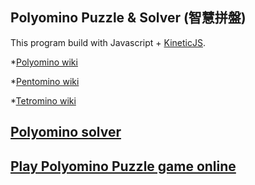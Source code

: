 ## Polyomino Puzzle & Solver (智慧拼盤)

This program build with Javascript + [KineticJS](http://kineticjs.com).

*[Polyomino wiki](https://en.wikipedia.org/wiki/Polyomino)

*[Pentomino wiki](https://en.wikipedia.org/wiki/Pentomino)

*[Tetromino wiki](https://en.wikipedia.org/wiki/Tetromino)

## <a target="_blank" href="https://simonhung.github.io/Polyomino-Puzzle/polyomino.html">Polyomino solver</a>

## <a target="_blank" href="https://simonhung.github.io/Polyomino-Puzzle/pentomino.puzzle.html">Play Polyomino Puzzle game online</a>
